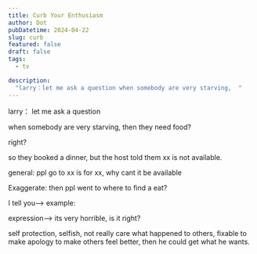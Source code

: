 ```yaml
---
title: Curb Your Enthusiasm
author: Dot
pubDatetime: 2024-04-22
slug: curb
featured: false
draft: false
tags:
  - tv

description:
  "larry：let me ask a question when somebody are very starving,  "
---
```




larry：
let me ask a question

when somebody are very starving, then they need food?

right?

so they booked a dinner, but the host told them xx is not available.

general: ppl go to xx is for xx, why cant it be available

Exaggerate: then ppl went to where to find a eat?

I tell you--> example: 

expression--> its very horrible, is it right?

self protection, selfish, not really care what happened to others, fixable to make apology to make others 
feel better, then he could get what he wants.

